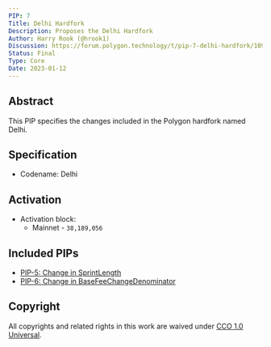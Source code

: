 ```yaml
---
PIP: 7
Title: Delhi Hardfork
Description: Proposes the Delhi Hardfork
Author: Harry Rook (@hrook1)
Discussion: https://forum.polygon.technology/t/pip-7-delhi-hardfork/10904/2
Status: Final
Type: Core
Date: 2023-01-12
---
```


## Abstract

This PIP specifies the changes included in the Polygon hardfork named Delhi.

## Specification 

* Codename: Delhi

## Activation

* Activation block:
  *   Mainnet - `38,189,056` 

## Included PIPs

* [PIP-5: Change in SprintLength](https://forum.polygon.technology/t/pip-5-change-in-sprintlength/10874)
* [PIP-6: Change in BaseFeeChangeDenominator](https://forum.polygon.technology/t/pip-6-change-in-basefeechangedenominator/10875)

## Copyright
All copyrights and related rights in this work are waived under [CCO 1.0 Universal](https://creativecommons.org/publicdomain/zero/1.0/legalcode).
